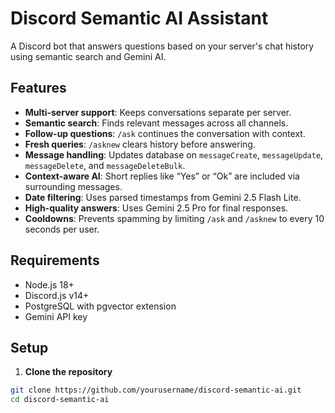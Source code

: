 # Discord Semantic AI Assistant

A Discord bot that answers questions based on your server's chat history using semantic search and Gemini AI.

## Features

- **Multi-server support**: Keeps conversations separate per server.
- **Semantic search**: Finds relevant messages across all channels.
- **Follow-up questions**: `/ask` continues the conversation with context.
- **Fresh queries**: `/asknew` clears history before answering.
- **Message handling**: Updates database on `messageCreate`, `messageUpdate`, `messageDelete`, and `messageDeleteBulk`.
- **Context-aware AI**: Short replies like “Yes” or “Ok” are included via surrounding messages.
- **Date filtering**: Uses parsed timestamps from Gemini 2.5 Flash Lite.
- **High-quality answers**: Uses Gemini 2.5 Pro for final responses.
- **Cooldowns**: Prevents spamming by limiting `/ask` and `/asknew` to every 10 seconds per user.

## Requirements

- Node.js 18+
- Discord.js v14+
- PostgreSQL with pgvector extension
- Gemini API key

## Setup

1. **Clone the repository**
```bash
git clone https://github.com/yourusername/discord-semantic-ai.git
cd discord-semantic-ai
